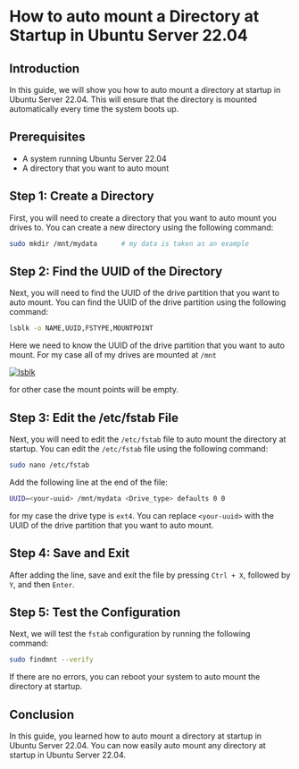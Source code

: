 # How to auto mount a Directory at Startup in Ubuntu Server 22.04

## Introduction

In this guide, we will show you how to auto mount a directory at startup in Ubuntu Server 22.04. This will ensure that the directory is mounted automatically every time the system boots up.

## Prerequisites

- A system running Ubuntu Server 22.04
- A directory that you want to auto mount

## Step 1: Create a Directory

First, you will need to create a directory that you want to auto mount you drives to. You can create a new directory using the following command:

```bash
sudo mkdir /mnt/mydata      # my data is taken as an example
```

## Step 2: Find the UUID of the Directory

Next, you will need to find the UUID of the drive partition that you want to auto mount. You can find the UUID of the drive partition using the following command:

```bash
lsblk -o NAME,UUID,FSTYPE,MOUNTPOINT
```

Here we need to know the UUID of the drive partition that you want to auto mount. For my case all of my drives are mounted at `/mnt` 

[![lsblk](../public/imageslsblk-output.png)](../public/imageslsblk-output.png)

for other case the mount points will be empty.

## Step 3: Edit the /etc/fstab File

Next, you will need to edit the `/etc/fstab` file to auto mount the directory at startup. You can edit the `/etc/fstab` file using the following command:

```bash
sudo nano /etc/fstab
```

Add the following line at the end of the file:

```bash
UUID=<your-uuid> /mnt/mydata <Drive_type> defaults 0 0
```
for my case the drive type is `ext4`. You can replace `<your-uuid>` with the UUID of the drive partition that you want to auto mount.

## Step 4: Save and Exit

After adding the line, save and exit the file by pressing `Ctrl + X`, followed by `Y`, and then `Enter`.

## Step 5: Test the Configuration

Next, we will test the `fstab` configuration by running the following command:

```bash
sudo findmnt --verify
```

If there are no errors, you can reboot your system to auto mount the directory at startup.

## Conclusion

In this guide, you learned how to auto mount a directory at startup in Ubuntu Server 22.04. You can now easily auto mount any directory at startup in Ubuntu Server 22.04.
